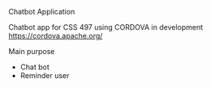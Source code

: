 Chatbot Application

Chatbot app for CSS 497 using CORDOVA in development
https://cordova.apache.org/

Main purpose 
- Chat bot
- Reminder user 


